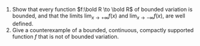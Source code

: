 1. Show that every function $f:\bold R \to \bold R$ of bounded variation is bounded, and that the limits $\lim _{x\to +\infty} f(x)$ and $\lim _{x\to -\infty} f(x)$, are well defined.
2. Give a counterexample of a bounded, continuous, compactly supported function $f$ that is not of bounded variation.